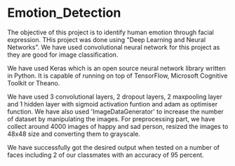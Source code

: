 # Emotion_Detection
The objective of this project is to identify human emotion through facial expression. THis project was done using "Deep Learning and
Neural Networks". We have used convolutional neural network for this project as they are good for image classification.

We have used Keras which is an open source neural network library written in Python. It is capable of running on top of TensorFlow,
Microsoft Cognitive Toolkit or Theano.

We have used 3 convolutional layers, 2 dropout layers, 2 maxpooling layer and 1 hidden layer with sigmoid activation funtion and 
adam as optimiser function. We have also used 'ImageDataGenerator' to increase the number of dataset by manipulating the images.
For preprocessing part, we have collect around 4000 images of happy and sad person, resized the images to 48x48 size and converting
them to grayscale.

We have successfully got the desired output when tested on a number of faces including 2 of our classmates with an accuracy of 95 percent.
